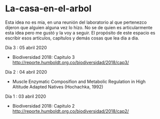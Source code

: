 # La-casa-en-el-arbol
Esta idea no es mia, en una reunión del laboratorio al que pertenezco dijeron que alguien alguna vez lo hizo. No se de quien es articularmente esta idea pero me gustó y la voy a seguir. El propósito de este espacio es escribir esos artículos, capítulos y demás cosas que lea dia a dia. 


Día 3 : 05 abril 2020

- Biodiversidad 2018: Capitulo 3 http://reporte.humboldt.org.co/biodiversidad/2018/cap3/ 

Día 2 : 04 abril 2020

- Muscle Enzymatic Composifion and Metabolic Regulation in High Altitude Adapted Natives (Hochachka, 1992)

Día 1 : 03 abril 2020

- Biodiversidad 2018: Capitulo 2 
  http://reporte.humboldt.org.co/biodiversidad/2018/cap2/ 
